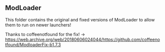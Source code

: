 ## ModLoader
This folder contains the original and fixed versions of ModLoader to allow them to run on newer launchers!

Thanks to coffeenotfound for the fix! -> https://web.archive.org/web/20180606024044/https://github.com/coffeenotfound/ModloaderFix-b1.7.3
